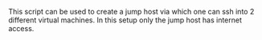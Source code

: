 This script can be used to create a jump host via which one can ssh into 2 different virtual machines. In this setup only the jump host has internet access.
